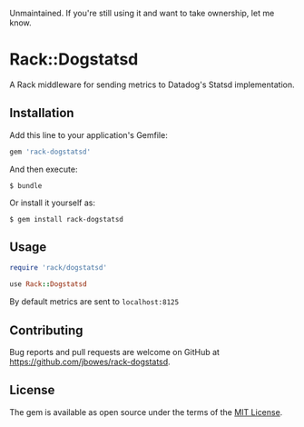 Unmaintained. If you're still using it and want to take ownership, let me know.

# Rack::Dogstatsd

A Rack middleware for sending metrics to Datadog's Statsd implementation.

## Installation

Add this line to your application's Gemfile:

```ruby
gem 'rack-dogstatsd'
```

And then execute:

    $ bundle

Or install it yourself as:

    $ gem install rack-dogstatsd

## Usage

```ruby
require 'rack/dogstatsd'

use Rack::Dogstatsd
```

By default metrics are sent to `localhost:8125`

## Contributing

Bug reports and pull requests are welcome on GitHub at https://github.com/jbowes/rack-dogstatsd.


## License

The gem is available as open source under the terms of the [MIT License](http://opensource.org/licenses/MIT).

